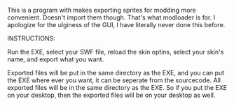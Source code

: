 This is a program with makes exporting sprites for modding more convenient. 
Doesn't import them though. That's what modloader is for.
I apologize for the ulginess of the GUI, I have literally never done this before.

INSTRUCTIONS: 

Run the EXE, 
select your SWF file, 
reload the skin optins, 
select your skin's name, 
and export what you want.

Exported files will be put in the same directory as the EXE, and you can put the EXE where ever you want, 
it can be seperate from the sourcecode.
All exported files will be in the same directory as the EXE. So if you put the EXE on your desktop, then 
the exported files will be on your desktop as well.
